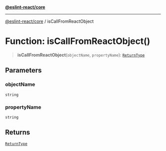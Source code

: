 [**@eslint-react/core**](../README.md)

***

[@eslint-react/core](../README.md) / isCallFromReactObject

# Function: isCallFromReactObject()

> **isCallFromReactObject**(`objectName`, `propertyName`): [`ReturnType`](../namespaces/isCallFromReact/type-aliases/ReturnType.md)

## Parameters

### objectName

`string`

### propertyName

`string`

## Returns

[`ReturnType`](../namespaces/isCallFromReact/type-aliases/ReturnType.md)
